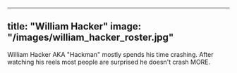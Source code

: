 
---
title: "William Hacker"
image: "/images/william_hacker_roster.jpg"
---

William Hacker AKA "Hackman" mostly spends his time crashing. After watching his reels most people are surprised he doesn't crash MORE. 
